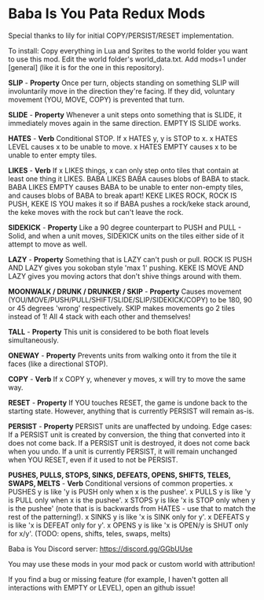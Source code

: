 # Baba Is You Pata Redux Mods

Special thanks to lily for initial COPY/PERSIST/RESET implementation.

To install: Copy everything in Lua and Sprites to the world folder you want to use this mod. Edit the world folder's world_data.txt. Add mods=1 under [general] (like it is for the one in this repository).

**SLIP** - __Property__ Once per turn, objects standing on something SLIP will involuntarily move in the direction they're facing. If they did, voluntary movement (YOU, MOVE, COPY) is prevented that turn.

**SLIDE** - __Property__ Whenever a unit steps onto something that is SLIDE, it immediately moves again in the same direction. EMPTY IS SLIDE works.

**HATES** - __Verb__ Conditional STOP. If x HATES y, y is STOP to x. x HATES LEVEL causes x to be unable to move. x HATES EMPTY causes x to be unable to enter empty tiles.

**LIKES** - __Verb__ If x LIKES things, x can only step onto tiles that contain at least one thing it LIKES. BABA LIKES BABA causes blobs of BABA to stack. BABA LIKES EMPTY causes BABA to be unable to enter non-empty tiles, and causes blobs of BABA to break apart! KEKE LIKES ROCK, ROCK IS PUSH, KEKE IS YOU makes it so if BABA pushes a rock/keke stack around, the keke moves with the rock but can't leave the rock.

**SIDEKICK** - __Property__ Like a 90 degree counterpart to PUSH and PULL - Solid, and when a unit moves, SIDEKICK units on the tiles either side of it attempt to move as well.

**LAZY** - __Property__ Something that is LAZY can't push or pull. ROCK IS PUSH AND LAZY gives you sokoban style 'max 1' pushing. KEKE IS MOVE AND LAZY gives you moving actors that don't shive things around with them.

**MOONWALK / DRUNK / DRUNKER / SKIP** - __Property__ Causes movement (YOU/MOVE/PUSH/PULL/SHIFT/SLIDE/SLIP/SIDEKICK/COPY) to be 180, 90 or 45 degrees 'wrong' respectively. SKIP makes movements go 2 tiles instead of 1! All 4 stack with each other and themselves!

**TALL** - __Property__ This unit is considered to be both float levels simultaneously.

**ONEWAY** - __Property__ Prevents units from walking onto it from the tile it faces (like a directional STOP).

**COPY** - __Verb__ If x COPY y, whenever y moves, x will try to move the same way.

**RESET** - __Property__ If YOU touches RESET, the game is undone back to the starting state. However, anything that is currently PERSIST will remain as-is.

**PERSIST** - __Property__ PERSIST units are unaffected by undoing. Edge cases: If a PERSIST unit is created by conversion, the thing that converted into it does not come back. If a PERSIST unit is destroyed, it does not come back when you undo. If a unit is currently PERSIST, it will remain unchanged when YOU RESET, even if it used to not be PERSIST.

**PUSHES, PULLS, STOPS, SINKS, DEFEATS, OPENS, SHIFTS, TELES, SWAPS, MELTS** - __Verb__ Conditional versions of common properties. x PUSHES y is like 'y is PUSH only when x is the pushee'. x PULLS y is like 'y is PULL only when x is the pushee'. x STOPS y is like 'x is STOP only when y is the pushee' (note that is is backwards from HATES - use that to match the rest of the patterning!). x SINKS y is like 'x is SINK only for y'. x DEFEATS y is like 'x is DEFEAT only for y'. x OPENS y is like 'x is OPEN/y is SHUT only for x/y'. (TODO: opens, shifts, teles, swaps, melts)


Baba is You Discord server: https://discord.gg/GGbUUse

You may use these mods in your mod pack or custom world with attribution!

If you find a bug or missing feature (for example, I haven't gotten all interactions with EMPTY or LEVEL), open an github issue!